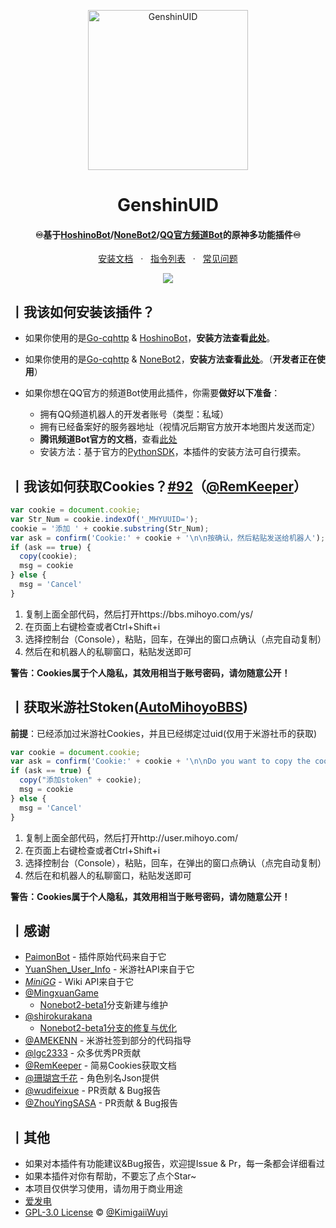 <p align="center">
  <a href="https://github.com/KimigaiiWuyi/GenshinUID/"><img src="https://s2.loli.net/2022/01/31/kwCIl3cF1Z2GxnR.png" width="256" height="256" alt="GenshinUID"></a>
</p>
<h1 align = "center">GenshinUID</h1>
<h4 align = "center">♾️基于<a href="https://github.com/Ice-Cirno/HoshinoBot" target="_blank">HoshinoBot</a>/<a href="https://github.com/nonebot/nonebot2" target="_blank">NoneBot2</a>/<a href="https://bot.q.qq.com/wiki/#" target="_blank">QQ官方频道Bot</a>的原神多功能插件♾️</h4>
<div align = "center">
        <a href="https://github.com/KimigaiiWuyi/GenshinUID/wiki" target="_blank">安装文档</a> &nbsp; · &nbsp;
        <a href="https://github.com/KimigaiiWuyi/GenshinUID/wiki#%E4%B8%A8%E6%9F%A5%E8%AF%A2%E6%A8%A1%E5%9D%97%E6%8C%87%E4%BB%A4%E5%88%97%E8%A1%A8" target="_blank">指令列表</a> &nbsp; · &nbsp;
        <a href="https://github.com/KimigaiiWuyi/GenshinUID/wiki#%E4%B8%A8%E5%B8%B8%E8%A7%81%E9%97%AE%E9%A2%98qa">常见问题</a>
</div>
<p align="center">
  <a><img src="https://s2.loli.net/2022/02/01/QlS4piWXw5rZO3D.png"></a>
</p>

## 丨我该如何安装该插件？

+ 如果你使用的是[Go-cqhttp](https://github.com/Mrs4s/go-cqhttp)
  & [HoshinoBot](https://github.com/Ice-Cirno/HoshinoBot)，**安装方法查看[此处](https://github.com/KimigaiiWuyi/GenshinUID/wiki#%E4%B8%A8%E5%AE%89%E8%A3%85hoshinobot-)**。
+ 如果你使用的是[Go-cqhttp](https://github.com/Mrs4s/go-cqhttp)
  & [NoneBot2](https://github.com/nonebot/nonebot2)，**安装方法查看[此处](https://github.com/KimigaiiWuyi/GenshinUID/wiki#%E4%B8%A8%E5%AE%89%E8%A3%85nonebot2)**。（**开发者正在使用**）

+ 如果你想在QQ官方的频道Bot使用此插件，你需要**做好以下准备**：
    - 拥有QQ频道机器人的开发者账号（类型：私域）
    - 拥有已经备案好的服务器地址（视情况后期官方放开本地图片发送而定）
    - **腾讯频道Bot官方的文档**，查看[此处](https://bot.q.qq.com/wiki/#)
    - 安装方法：基于官方的[PythonSDK](https://github.com/tencent-connect/botpy)，本插件的安装方法可自行摸索。

## 丨我该如何获取Cookies？[#92](https://github.com/KimigaiiWuyi/GenshinUID/issues/92)（[@RemKeeper](https://github.com/RemKeeper)）

```js
var cookie = document.cookie;
var Str_Num = cookie.indexOf('_MHYUUID=');
cookie = '添加 ' + cookie.substring(Str_Num);
var ask = confirm('Cookie:' + cookie + '\n\n按确认，然后粘贴发送给机器人');
if (ask == true) {
  copy(cookie);
  msg = cookie
} else {
  msg = 'Cancel'
}
```

1. 复制上面全部代码，然后打开https://bbs.mihoyo.com/ys/
2. 在页面上右键检查或者Ctrl+Shift+i
3. 选择控制台（Console），粘贴，回车，在弹出的窗口点确认（点完自动复制）
4. 然后在和机器人的私聊窗口，粘贴发送即可

**警告：Cookies属于个人隐私，其效用相当于账号密码，请勿随意公开！**

## 丨获取米游社Stoken([AutoMihoyoBBS](https://github.com/Womsxd/AutoMihoyoBBS#%E8%8E%B7%E5%8F%96%E7%B1%B3%E6%B8%B8%E7%A4%BECookie))

**前提**：已经添加过米游社Cookies，并且已经绑定过uid(仅用于米游社币的获取)

```js
var cookie = document.cookie;
var ask = confirm('Cookie:' + cookie + '\n\nDo you want to copy the cookie to the clipboard?');
if (ask == true) {
  copy("添加stoken" + cookie);
  msg = cookie
} else {
  msg = 'Cancel'
}
```

1. 复制上面全部代码，然后打开http://user.mihoyo.com/
2. 在页面上右键检查或者Ctrl+Shift+i
3. 选择控制台（Console），粘贴，回车，在弹出的窗口点确认（点完自动复制）
4. 然后在和机器人的私聊窗口，粘贴发送即可

**警告：Cookies属于个人隐私，其效用相当于账号密码，请勿随意公开！**

## 丨感谢

- [PaimonBot](https://github.com/XiaoMiku01/PaimonBot) - 插件原始代码来自于它
- [YuanShen_User_Info](https://github.com/Womsxd/YuanShen_User_Info) - 米游社API来自于它
- *[MiniGG](https://www.minigg.cn/)* - Wiki API来自于它
- [@MingxuanGame](https://github.com/MingxuanGame)
    - [Nonebot2-beta1](https://github.com/KimigaiiWuyi/GenshinUID/tree/nonebot2-beta1)分支新建与维护
- [@shirokurakana](https://github.com/shirokurakana)
    - [Nonebot2-beta1分支的修复与优化](https://github.com/KimigaiiWuyi/GenshinUID/pull/118)
- [@AMEKENN](https://github.com/AMEKENN) - 米游社签到部分的代码指导
- [@lgc2333](https://github.com/lgc2333) - 众多优秀PR贡献
- [@RemKeeper](https://github.com/RemKeeper) - 简易Cookies获取文档
- [@珊瑚宫千花](https://space.bilibili.com/398528056) - 角色别名Json提供
- [@wudifeixue](https://github.com/wudifeixue) - PR贡献 & Bug报告
- [@ZhouYingSASA](https://github.com/ZhouYingSASA) - PR贡献 & Bug报告

## 丨其他

+ 如果对本插件有功能建议&Bug报告，欢迎提Issue & Pr，每一条都会详细看过
+ 如果本插件对你有帮助，不要忘了点个Star~
+ 本项目仅供学习使用，请勿用于商业用途
+ [爱发电](https://afdian.net/@KimigaiiWuyi)
+ [GPL-3.0 License](https://github.com/KimigaiiWuyi/GenshinUID/blob/main/LICENSE)
  © [@KimigaiiWuyi](https://github.com/KimigaiiWuyi)
